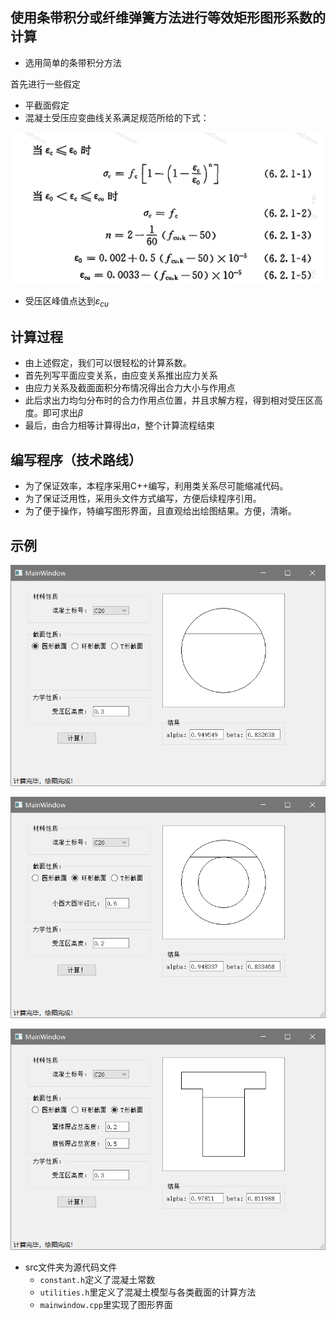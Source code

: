 ## 使用条带积分或纤维弹簧方法进行等效矩形图形系数的计算

- 选用简单的条带积分方法

首先进行一些假定

- 平截面假定
- 混凝土受压应变曲线关系满足规范所给的下式：

![image-20210521020522922](assets/image-20210521020522922.png)

- 受压区峰值点达到$\varepsilon_{cu}$

## 计算过程

- 由上述假定，我们可以很轻松的计算系数。
- 首先列写平面应变关系，由应变关系推出应力关系
- 由应力关系及截面面积分布情况得出合力大小与作用点
- 此后求出力均匀分布时的合力作用点位置，并且求解方程，得到相对受压区高度。即可求出$\beta$
- 最后，由合力相等计算得出$\alpha$，整个计算流程结束

## 编写程序（技术路线）

- 为了保证效率，本程序采用C++编写，利用类关系尽可能缩减代码。
- 为了保证泛用性，采用头文件方式编写，方便后续程序引用。
- 为了便于操作，特编写图形界面，且直观给出绘图结果。方便，清晰。

## 示例

![image-20210521021141943](assets/image-20210521021141943.png)

![image-20210521021204993](assets/image-20210521021204993.png)

![image-20210521021121145](assets/image-20210521021121145.png)

- src文件夹为源代码文件
  - `constant.h`定义了混凝土常数
  - `utilities.h`里定义了混凝土模型与各类截面的计算方法
  - `mainwindow.cpp`里实现了图形界面